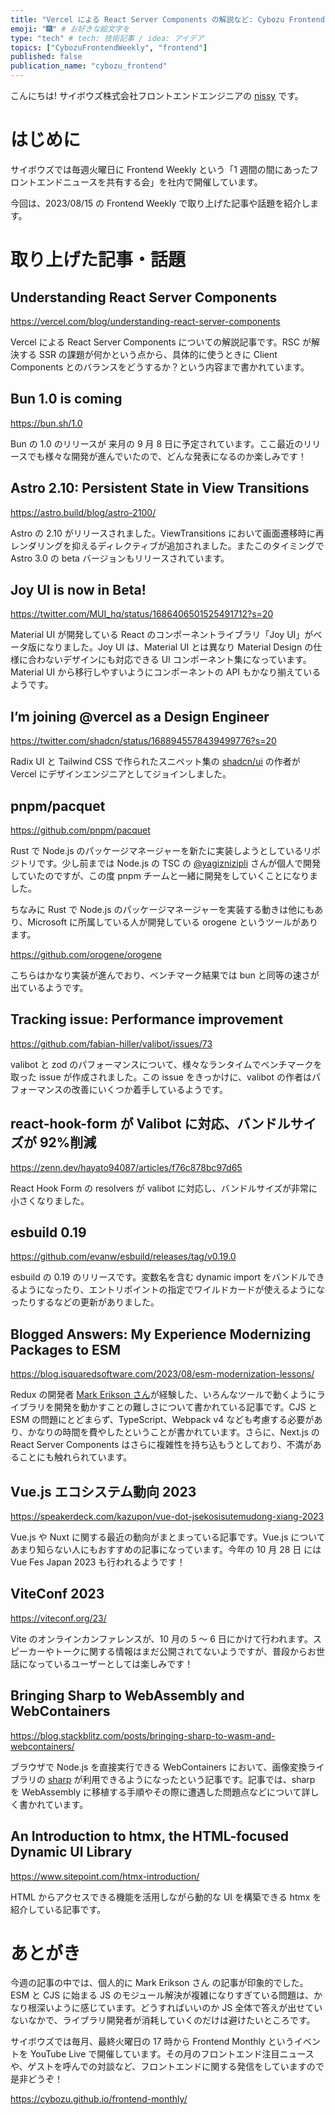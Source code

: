 ```yaml
---
title: "Vercel による React Server Components の解説など: Cybozu Frontend Weekly (2023/08/15号)"
emoji: "🎆" # お好きな絵文字を
type: "tech" # tech: 技術記事 / idea: アイデア
topics: ["CybozuFrontendWeekly", "frontend"]
published: false
publication_name: "cybozu_frontend"
---
```


こんにちは! サイボウズ株式会社フロントエンドエンジニアの [nissy](https://twitter.com/nissy_dev) です。

# はじめに

サイボウズでは毎週火曜日に Frontend Weekly という「1 週間の間にあったフロントエンドニュースを共有する会」を社内で開催しています。

今回は、2023/08/15 の Frontend Weekly で取り上げた記事や話題を紹介します。

# 取り上げた記事・話題

## Understanding React Server Components

https://vercel.com/blog/understanding-react-server-components

Vercel による React Server Components についての解説記事です。RSC が解決する SSR の課題が何かという点から、具体的に使うときに Client Components とのバランスをどうするか？という内容まで書かれています。

## Bun 1.0 is coming

https://bun.sh/1.0

Bun の 1.0 のリリースが 来月の 9 月 8 日に予定されています。ここ最近のリリースでも様々な開発が進んでいたので、どんな発表になるのか楽しみです！

## Astro 2.10: Persistent State in View Transitions

https://astro.build/blog/astro-2100/

Astro の 2.10 がリリースされました。ViewTransitions において画面遷移時に再レンダリングを抑えるディレクティブが追加されました。またこのタイミングで Astro 3.0 の beta バージョンもリリースされています。

## Joy UI is now in Beta!

https://twitter.com/MUI_hq/status/1686406501525491712?s=20

Material UI が開発している React のコンポーネントライブラリ「Joy UI」がベータ版になりました。Joy UI は、Material UI とは異なり Material Design の仕様に合わないデザインにも対応できる UI コンポーネント集になっています。Material UI から移行しやすいようにコンポーネントの API もかなり揃えているようです。

## I’m joining @vercel as a Design Engineer

https://twitter.com/shadcn/status/1688945578439499776?s=20

Radix UI と Tailwind CSS で作られたスニペット集の [shadcn/ui](https://ui.shadcn.com/) の作者が Vercel にデザインエンジニアとしてジョインしました。

## pnpm/pacquet

https://github.com/pnpm/pacquet

Rust で Node.js のパッケージマネージャーを新たに実装しようとしているリポジトリです。少し前までは Node.js の TSC の [@yagiznizipli](https://twitter.com/yagiznizipli) さんが個人で開発していたのですが、この度 pnpm チームと一緒に開発をしていくことになりました。

ちなみに Rust で Node.js のパッケージマネージャーを実装する動きは他にもあり、Microsoft に所属している人が開発している orogene というツールがあります。

https://github.com/orogene/orogene

こちらはかなり実装が進んでおり、ベンチマーク結果では bun と同等の速さが出ているようです。

## Tracking issue: Performance improvement

https://github.com/fabian-hiller/valibot/issues/73

valibot と zod のパフォーマンスについて、様々なランタイムでベンチマークを取った issue が作成されました。この issue をきっかけに、valibot の作者はパフォーマンスの改善にいくつか着手しているようです。

## react-hook-form が Valibot に対応、バンドルサイズが 92%削減

https://zenn.dev/hayato94087/articles/f76c878bc97d65

React Hook Form の resolvers が valibot に対応し、バンドルサイズが非常に小さくなりました。

## esbuild 0.19

https://github.com/evanw/esbuild/releases/tag/v0.19.0

esbuild の 0.19 のリリースです。変数名を含む dynamic import をバンドルできるようになったり、エントリポイントの指定でワイルドカードが使えるようになったりするなどの更新がありました。

## Blogged Answers: My Experience Modernizing Packages to ESM

https://blog.isquaredsoftware.com/2023/08/esm-modernization-lessons/

Redux の開発者 [Mark Erikson さん](https://github.com/markerikson)が経験した、いろんなツールで動くようにライブラリを開発を動かすことの難しさについて書かれている記事です。CJS と ESM の問題にとどまらず、TypeScript、Webpack v4 なども考慮する必要があり、かなりの時間を費やしたということが書かれています。さらに、Next.js の React Server Components はさらに複雑性を持ち込もうとしており、不満があることにも触れられています。

## Vue.js エコシステム動向 2023

https://speakerdeck.com/kazupon/vue-dot-jsekosisutemudong-xiang-2023

Vue.js や Nuxt に関する最近の動向がまとまっている記事です。Vue.js についてあまり知らない人にもおすすめの記事になっています。今年の 10 月 28 日 には Vue Fes Japan 2023 も行われるようです！

## ViteConf 2023

https://viteconf.org/23/

Vite のオンラインカンファレンスが、10 月の 5 〜 6 日にかけて行われます。スピーカーやトークに関する情報はまだ公開されてないようですが、普段からお世話になっているユーザーとしては楽しみです！

## Bringing Sharp to WebAssembly and WebContainers

https://blog.stackblitz.com/posts/bringing-sharp-to-wasm-and-webcontainers/

ブラウザで Node.js を直接実行できる WebContainers において、画像変換ライブラリの [sharp](https://sharp.pixelplumbing.com/) が利用できるようになったという記事です。記事では、sharp を WebAssembly に移植する手順やその際に遭遇した問題点などについて詳しく書かれています。

## An Introduction to htmx, the HTML-focused Dynamic UI Library

https://www.sitepoint.com/htmx-introduction/

HTML からアクセスできる機能を活用しながら動的な UI を構築できる htmx を紹介している記事です。

# あとがき

今週の記事の中では、個人的に Mark Erikson さん の記事が印象的でした。ESM と CJS に始まる JS のモジュール解決が複雑になりすぎている問題は、かなり根深いように感じています。どうすればいいのか JS 全体で答えが出せていないなかで、ライブラリ開発者が消耗していくのだけは避けたいところです。

サイボウズでは毎月、最終火曜日の 17 時から Frontend Monthly というイベントを YouTube Live で開催しています。その月のフロントエンド注目ニュースや、ゲストを呼んでの対談など、フロントエンドに関する発信をしていますので是非どうぞ！

https://cybozu.github.io/frontend-monthly/
